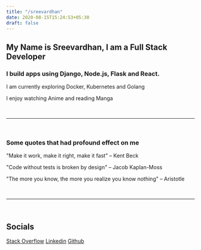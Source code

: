 ```yaml
---
title: "/sreevardhan"
date: 2020-08-15T15:24:53+05:30
draft: false
---
```


## My Name is Sreevardhan, I am a Full Stack Developer

### I build apps using Django, Node.js, Flask and React.

I am currently exploring Docker, Kubernetes and Golang

I enjoy watching Anime and reading Manga

&nbsp;

---

&nbsp;

### Some quotes that had profound effect on me

"Make it work, make it right, make it fast" – Kent Beck

"Code without tests is broken by design" – Jacob Kaplan-Moss

"The more you know, the more you realize you know nothing" – Aristotle

&nbsp;

---

&nbsp;

## Socials

[Stack Overflow](https://stackoverflow.com/users/12030498/sreevardhan-reddy "Link title")
[Linkedin](https://www.linkedin.com/in/sreevardhan-reddy-346904120/ "Link title")
[Github](https://github.com/sreevardhanreddi "Link title")
